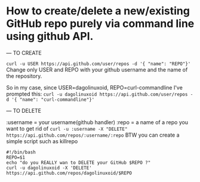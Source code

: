 # How to create/delete a new/existing GitHub repo purely via command line using github API. 
— TO CREATE

`curl -u USER https://api.github.com/user/repos -d '{ "name": "REPO"}'`
Change only USER and REPO with your github username and the name of the repository.

So in my case, since USER=dagolinuxoid, REPO=curl-commandline I've prompted this:
`curl -u dagolinuxoid https://api.github.com/user/repos -d '{ "name": "curl-commandline"}'`


— TO DELETE

:username = your username(github handler) :repo = a name of a repo you want to get rid of
`curl -u :username -X "DELETE" https://api.github.com/repos/:username/:repo`
BTW you can create a simple script such as killrepo 
```
#!/bin/bash
REPO=$1
echo "do you REALLY wan to DELETE your GitHub $REPO ?"
curl -u dagolinuxoid -X 'DELETE' https://api.github.com/repos/dagolinuxoid/$REPO
```
